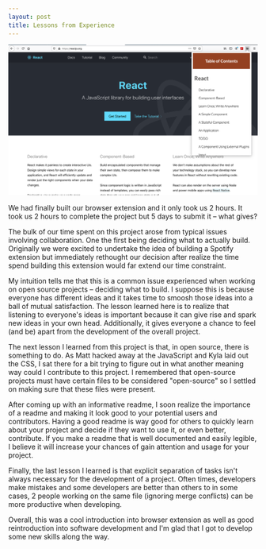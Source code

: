 ```yaml
---
layout: post
title: Lessons from Experience
---
```


![Table of Contents](../images/screenshot.png)

We had finally built our browser extension and it only took us 2 hours. It took us 2 hours to complete the project but 5 days to submit it – what gives?

The bulk of our time spent on this project arose from typical issues involving collaboration. One the first being deciding what to actually build. Originally we were excited to undertake the idea of building a Spotify extension but immediately rethought our decision after realize the time spend building this extension would far extend our time constraint. 

My intuition tells me that this is a common issue experienced when working on open source projects – deciding what to build. I suppose this is because everyone has different ideas and it takes time to smoosh those ideas into a ball of mutual satisfaction. The lesson learned here is to realize that listening to everyone's ideas is important because it can give rise and spark new ideas in your own head. Additionally, it gives everyone a chance to feel (and be) apart from the development of the overall project. 

The next lesson I learned from this project is that, in open source, there is something to do. As Matt hacked away at the JavaScript and Kyla laid out the CSS, I sat there for a bit trying to figure out in what another meaning way could I contribute to this project. I remembered that open-source projects must have certain files to be considered "open-source" so I settled on making sure that these files were present.

After coming up with an informative readme, I soon realize the importance of a readme and making it look good to your potential users and contributors. Having a good readme is way good for others to quickly learn about your project and decide if they want to use it, or even better, contribute. If you make a readme that is well documented and easily legible, I believe it will increase your chances of gain attention and usage for your project.

Finally, the last lesson I learned is that explicit separation of tasks isn't always necessary for the development of a project. Often times, developers make mistakes and some developers are better than others to in some cases, 2 people working on the same file (ignoring merge conflicts) can be more productive when developing.

Overall, this was a cool introduction into browser extension as well as good reintroduction into software development and I'm glad that I got to develop some new skills along the way.
